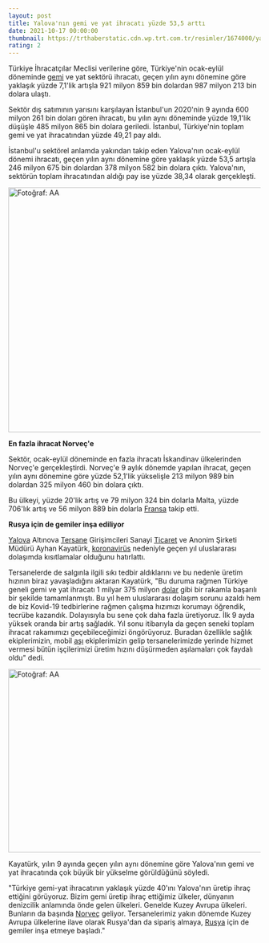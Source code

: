 ```yaml
--- 
layout: post
title: Yalova'nın gemi ve yat ihracatı yüzde 53,5 arttı
date: 2021-10-17 00:00:00
thumbnail: https://trthaberstatic.cdn.wp.trt.com.tr/resimler/1674000/yalova-gemi-ve-yat-ihracati-aa-1675924.jpg
rating: 2
---
```

<p>
	Türkiye İhracatçılar Meclisi verilerine göre, Türkiye'nin ocak-eylül döneminde <a href="https://www.trthaber.com/etiket/gemi/" target="_blank">gemi</a> ve yat sektörü ihracatı, geçen yılın aynı dönemine göre yaklaşık yüzde 7,1'lik artışla 921 milyon 859 bin dolardan 987 milyon 213 bin dolara ulaştı.</p>
<p>
	Sektör dış satımının yarısını karşılayan İstanbul'un 2020'nin 9 ayında 600 milyon 261 bin doları gören ihracatı, bu yılın aynı döneminde yüzde 19,1'lik düşüşle 485 milyon 865 bin dolara geriledi. İstanbul, Türkiye'nin toplam gemi ve yat ihracatından yüzde 49,21 pay aldı.</p>
<p>
	İstanbul'u sektörel anlamda yakından takip eden Yalova'nın ocak-eylül dönemi ihracatı, geçen yılın aynı dönemine göre yaklaşık yüzde 53,5 artışla 246 milyon 675 bin dolardan 378 milyon 582 bin dolara çıktı. Yalova'nın, sektörün toplam ihracatından aldığı pay ise yüzde 38,34 olarak gerçekleşti.</p>
<p>
	<img alt="Fotoğraf: AA" src="dosyalar/images/20211017_2_50474788_69729027.jpg" style="width: 650px; height: 488px;" /></p>
<p>
	<strong>En fazla ihracat Norveç'e</strong></p>
<p>
	Sektör, ocak-eylül döneminde en fazla ihracatı İskandinav ülkelerinden Norveç'e gerçekleştirdi. Norveç'e 9 aylık dönemde yapılan ihracat, geçen yılın aynı dönemine göre yüzde 52,1'lik yükselişle 213 milyon 989 bin dolardan 325 milyon 460 bin dolara çıktı.</p>
<p>
	Bu ülkeyi, yüzde 20'lik artış ve 79 milyon 324 bin dolarla Malta, yüzde 706'lık artış ve 56 milyon 889 bin dolarla <a href="https://www.trthaber.com/etiket/fransa/" target="_blank">Fransa</a> takip etti.</p>
<p>
	<strong>Rusya için de gemiler inşa ediliyor</strong></p>
<p>
	<a href="https://www.trthaber.com/etiket/yalova/" target="_blank">Yalova</a> Altınova <a href="https://www.trthaber.com/etiket/tersane/" target="_blank">Tersane</a> Girişimcileri Sanayi <a href="https://www.trthaber.com/etiket/ticaret/" target="_blank">Ticaret</a> ve Anonim Şirketi Müdürü Ayhan Kayatürk, <a href="https://www.trthaber.com/etiket/koronavirus/" target="_blank">koronavirüs</a> nedeniyle geçen yıl uluslararası dolaşımda kısıtlamalar olduğunu hatırlattı.</p>
<p>
	Tersanelerde de salgınla ilgili sıkı tedbir aldıklarını ve bu nedenle üretim hızının biraz yavaşladığını aktaran Kayatürk, "Bu duruma rağmen Türkiye geneli gemi ve yat ihracatı 1 milyar 375 milyon <a href="https://www.trthaber.com/etiket/dolar/" target="_blank">dolar</a> gibi bir rakamla başarılı bir şekilde tamamlanmıştı. Bu yıl hem uluslararası dolaşım sorunu azaldı hem de biz Kovid-19 tedbirlerine rağmen çalışma hızımızı korumayı öğrendik, tecrübe kazandık. Dolayısıyla bu sene çok daha fazla üretiyoruz. İlk 9 ayda yüksek oranda bir artış sağladık. Yıl sonu itibarıyla da geçen seneki toplam ihracat rakamımızı geçebileceğimizi öngörüyoruz. Buradan özellikle sağlık ekiplerimizin, mobil <a href="https://www.trthaber.com/etiket/asi/" target="_blank">aşı</a> ekiplerimizin gelip tersanelerimizde yerinde hizmet vermesi bütün işçilerimizi üretim hızını düşürmeden aşılamaları çok faydalı oldu" dedi.</p>
<p>
	<img alt="Fotoğraf: AA" src="dosyalar/images/20211017_2_50474788_69729018.jpg" style="width: 650px; height: 366px;" /></p>
<p>
	Kayatürk, yılın 9 ayında geçen yılın aynı dönemine göre Yalova'nın gemi ve yat ihracatında çok büyük bir yükselme görüldüğünü söyledi.</p>
<p>
	"Türkiye gemi-yat ihracatının yaklaşık yüzde 40'ını Yalova'nın üretip ihraç ettiğini görüyoruz. Bizim gemi üretip ihraç ettiğimiz ülkeler, dünyanın denizcilik anlamında önde gelen ülkeleri. Genelde Kuzey Avrupa ülkeleri. Bunların da başında <a href="https://www.trthaber.com/etiket/norvec/" target="_blank">Norveç</a> geliyor. Tersanelerimiz yakın dönemde Kuzey Avrupa ülkelerine ilave olarak Rusya'dan da sipariş almaya, <a href="https://www.trthaber.com/etiket/rusya/" target="_blank">Rusya</a> için de gemiler inşa etmeye başladı."</p>

